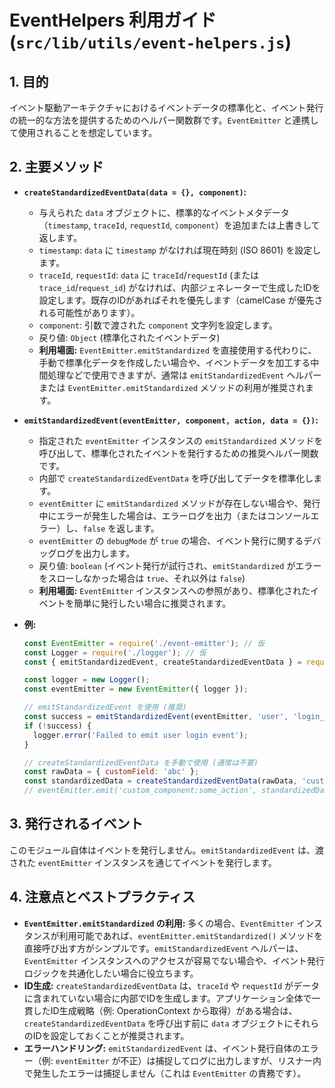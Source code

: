 # EventHelpers 利用ガイド (`src/lib/utils/event-helpers.js`)

## 1. 目的

イベント駆動アーキテクチャにおけるイベントデータの標準化と、イベント発行の統一的な方法を提供するためのヘルパー関数群です。`EventEmitter` と連携して使用されることを想定しています。

## 2. 主要メソッド

*   **`createStandardizedEventData(data = {}, component)`:**
    *   与えられた `data` オブジェクトに、標準的なイベントメタデータ（`timestamp`, `traceId`, `requestId`, `component`）を追加または上書きして返します。
    *   `timestamp`: `data` に `timestamp` がなければ現在時刻 (ISO 8601) を設定します。
    *   `traceId`, `requestId`: `data` に `traceId`/`requestId` (または `trace_id`/`request_id`) がなければ、内部ジェネレーターで生成したIDを設定します。既存のIDがあればそれを優先します（camelCase が優先される可能性があります）。
    *   `component`: 引数で渡された `component` 文字列を設定します。
    *   戻り値: `Object` (標準化されたイベントデータ)
    *   **利用場面:** `EventEmitter.emitStandardized` を直接使用する代わりに、手動で標準化データを作成したい場合や、イベントデータを加工する中間処理などで使用できますが、通常は `emitStandardizedEvent` ヘルパーまたは `EventEmitter.emitStandardized` メソッドの利用が推奨されます。

*   **`emitStandardizedEvent(eventEmitter, component, action, data = {})`:**
    *   指定された `eventEmitter` インスタンスの `emitStandardized` メソッドを呼び出して、標準化されたイベントを発行するための推奨ヘルパー関数です。
    *   内部で `createStandardizedEventData` を呼び出してデータを標準化します。
    *   `eventEmitter` に `emitStandardized` メソッドが存在しない場合や、発行中にエラーが発生した場合は、エラーログを出力（またはコンソールエラー）し、`false` を返します。
    *   `eventEmitter` の `debugMode` が `true` の場合、イベント発行に関するデバッグログを出力します。
    *   戻り値: `boolean` (イベント発行が試行され、`emitStandardized` がエラーをスローしなかった場合は `true`、それ以外は `false`)
    *   **利用場面:** `EventEmitter` インスタンスへの参照があり、標準化されたイベントを簡単に発行したい場合に推奨されます。

*   **例:**
    ```javascript
    const EventEmitter = require('./event-emitter'); // 仮
    const Logger = require('./logger'); // 仮
    const { emitStandardizedEvent, createStandardizedEventData } = require('./event-helpers');

    const logger = new Logger();
    const eventEmitter = new EventEmitter({ logger });

    // emitStandardizedEvent を使用 (推奨)
    const success = emitStandardizedEvent(eventEmitter, 'user', 'login_success', { userId: 'user-123' });
    if (!success) {
      logger.error('Failed to emit user login event');
    }

    // createStandardizedEventData を手動で使用 (通常は不要)
    const rawData = { customField: 'abc' };
    const standardizedData = createStandardizedEventData(rawData, 'custom_component');
    // eventEmitter.emit('custom_component:some_action', standardizedData); // emit を直接使う場合など
    ```

## 3. 発行されるイベント

このモジュール自体はイベントを発行しません。`emitStandardizedEvent` は、渡された `eventEmitter` インスタンスを通じてイベントを発行します。

## 4. 注意点とベストプラクティス

*   **`EventEmitter.emitStandardized` の利用:** 多くの場合、`EventEmitter` インスタンスが利用可能であれば、`eventEmitter.emitStandardized()` メソッドを直接呼び出す方がシンプルです。`emitStandardizedEvent` ヘルパーは、`EventEmitter` インスタンスへのアクセスが容易でない場合や、イベント発行ロジックを共通化したい場合に役立ちます。
*   **ID生成:** `createStandardizedEventData` は、`traceId` や `requestId` がデータに含まれていない場合に内部でIDを生成します。アプリケーション全体で一貫したID生成戦略（例: OperationContext から取得）がある場合は、`createStandardizedEventData` を呼び出す前に `data` オブジェクトにそれらのIDを設定しておくことが推奨されます。
*   **エラーハンドリング:** `emitStandardizedEvent` は、イベント発行自体のエラー（例: `eventEmitter` が不正）は捕捉してログに出力しますが、リスナー内で発生したエラーは捕捉しません（これは `EventEmitter` の責務です）。